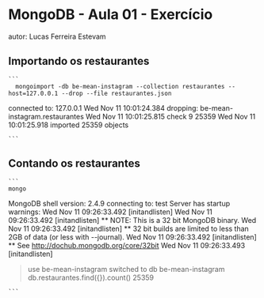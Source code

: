 # MongoDB - Aula 01 - Exercício
autor: Lucas Ferreira Estevam

## Importando os restaurantes

    ```
      mongoimport -db be-mean-instagram --collection restaurantes --host=127.0.0.1 --drop --file restaurantes.json
connected to: 127.0.0.1
Wed Nov 11 10:01:24.384 dropping: be-mean-instagram.restaurantes
Wed Nov 11 10:01:25.815 check 9 25359
Wed Nov 11 10:01:25.918 imported 25359 objects

    ```

## Contando os restaurantes

    ```
    mongo
MongoDB shell version: 2.4.9
connecting to: test
Server has startup warnings: 
Wed Nov 11 09:26:33.492 [initandlisten] 
Wed Nov 11 09:26:33.492 [initandlisten] ** NOTE: This is a 32 bit MongoDB binary.
Wed Nov 11 09:26:33.492 [initandlisten] **       32 bit builds are limited to less than 2GB of data (or less with --journal).
Wed Nov 11 09:26:33.492 [initandlisten] **       See http://dochub.mongodb.org/core/32bit
Wed Nov 11 09:26:33.493 [initandlisten] 
> use be-mean-instagram
switched to db be-mean-instagram
> db.restaurantes.find({}).count()
25359


    ```
